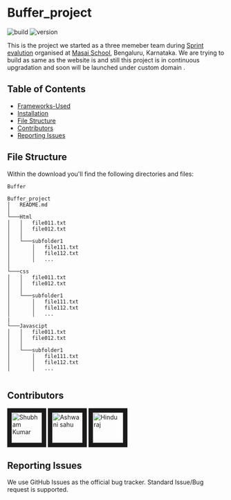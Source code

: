# Buffer_project

![build](https://img.shields.io/travis/USER/REPO.svg) ![version](https://img.shields.io/badge/version-1.0.0-blue.svg)  
<!--- ![Product Presentation Image](public/cover.png) --> 
This is the project we started as a three memeber team  during [Sprint evalution](https://buffer.com/) organised at [Masai School](https://www.masaischool.com/), Bengaluru, Karnataka. We are trying to build as same as the website is and  still this project is in continuous upgradation and soon will be launched under custom domain .
## Table of Contents

* [Frameworks-Used](#frameworks-used)
* [Installation](#installation)
* [File Structure](#file-structure)
* [Contributors](#contributors)
* [Reporting Issues](#reporting-issues)

## File Structure
Within the download you'll find the following directories and files:

```
Buffer

Buffer_project
│   README.md 
│
└───Html
│   │   file011.txt
│   │   file012.txt
│   │
│   └───subfolder1
│       │   file111.txt
│       │   file112.txt
│       │   ...
│   
└───css
│   │   file011.txt
│   │   file012.txt
│   │
│   └───subfolder1
│       │   file111.txt
│       │   file112.txt
│       │   ...
|
└───Javascipt
│   │   file011.txt
│   │   file012.txt
│   │
│   └───subfolder1
│       │   file111.txt
│       │   file112.txt
│       │   ...


```

## Contributors

<a href="../../../../shubham007kumar" target="_blank"><img src="https://avatars1.githubusercontent.com/u/34106521?s=460&v=4" alt="Shubham Kumar" width="70" height="70" border="10" /></a> <a href="../../../../Ashwani-Sahu" target="_blank"><img src="https://avatars.githubusercontent.com/u/77038726?s=400&v=4" alt="Ashwani sahu" width="70" height="70" border="10" /></a> <a href="../../../../Hinduraj8199" target="_blank"><img src="https://avatars.githubusercontent.com/u/77038684?s=400&v=4" alt="Hindu raj" width="70" height="70" border="10" /></a> 

## Reporting Issues

We use GitHub Issues as the official bug tracker. Standard Issue/Bug request is supported.
